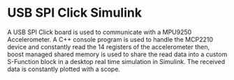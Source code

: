 # USB SPI Click Simulink
A USB SPI Click board is used to communicate with a MPU9250 Accelerometer. A C++ console program is used to handle the MCP2210 device and constantly read the 14 registers of the accelerometer then, boost managed shared memory is used to share the read data into a custom S-Function block in a desktop real time simulation in Simulink. The received data is constantly plotted with a scope.
